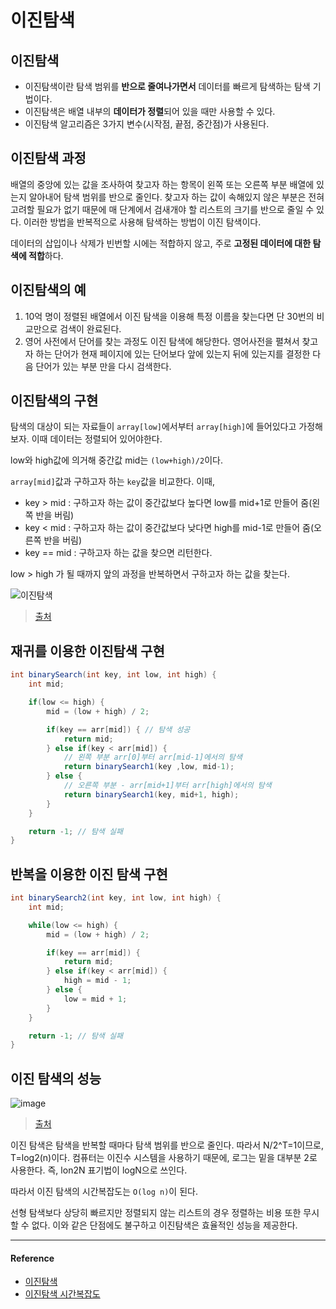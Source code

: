# 이진탐색

## 이진탐색
- 이진탐색이란 탐색 범위를 **반으로 줄여나가면서** 데이터를 빠르게 탐색하는 탐색 기법이다.
- 이진탐색은 배열 내부의 **데이터가 정렬**되어 있을 때만 사용할 수 있다.
- 이진탐색 알고리즘은 3가지 변수(시작점, 끝점, 중간점)가 사용된다.

## 이진탐색 과정
배열의 중앙에 있는 값을 조사하여 찾고자 하는 항목이 왼쪽 또는 오른쪽 부분 배열에 있는지 알아내어 탐색 범위를 반으로 줄인다. 
찾고자 하는 값이 속해있지 않은 부분은 전혀 고려할 필요가 없기 때문에 매 단계에서 검새개야 할 리스트의 크기를 반으로 줄일 수 있다.
이러한 방법을 반복적으로 사용해 탐색하는 방법이 이진 탐색이다.

데이터의 삽입이나 삭제가 빈번할 시에는 적합하지 않고, 주로 **고정된 데이터에 대한 탐색에 적합**하다.

## 이진탐색의 예
1. 10억 명이 정렬된 배열에서 이진 탐색을 이용해 특정 이름을 찾는다면 단 30번의 비교만으로 검색이 완료된다.
2. 영어 사전에서 단어를 찾는 과정도 이진 탐색에 해당한다. 영어사전을 펼쳐서 찾고자 하는 단어가 현재 페이지에 있는 단어보다 앞에 있는지 뒤에 있는지를 결정한 다음
단어가 있는 부분 만을 다시 검색한다.

## 이진탐색의 구현

탐색의 대상이 되는 자료들이 `array[low]`에서부터 `array[high]`에 들어있다고 가정해보자. 이때 데이터는 정렬되어 있어야한다.

low와 high값에 의거해 중간값 mid는 `(low+high)/2`이다.

`array[mid]`값과 구하고자 하는 `key`값을 비교한다. 
이때, 

- key > mid : 구하고자 하는 값이 중간값보다 높다면 low를 mid+1로 만들어 줌(왼쪽 반을 버림)
- key < mid : 구하고자 하는 값이 중간값보다 낮다면 high를 mid-1로 만들어 줌(오른쪽 반을 버림)
- key == mid : 구하고자 하는 값을 찾으면 리턴한다.

low > high 가 될 때까지 앞의 과정을 반복하면서 구하고자 하는 값을 찾는다.

![이진탐색](https://user-images.githubusercontent.com/43868540/155137303-d6032a71-14b4-47ba-bc48-7c3d4aa13605.PNG)

> [출처](https://minhamina.tistory.com/127)

## 재귀를 이용한 이진탐색 구현
``` java
int binarySearch(int key, int low, int high) {
	int mid;

	if(low <= high) {
		mid = (low + high) / 2;

		if(key == arr[mid]) { // 탐색 성공 
			return mid;
		} else if(key < arr[mid]) {
			// 왼쪽 부분 arr[0]부터 arr[mid-1]에서의 탐색 
			return binarySearch1(key ,low, mid-1);  
		} else {
			// 오른쪽 부분 - arr[mid+1]부터 arr[high]에서의 탐색 
			return binarySearch1(key, mid+1, high); 
		}
	}

	return -1; // 탐색 실패 
}
```

## 반복을 이용한 이진 탐색 구현
``` java
int binarySearch2(int key, int low, int high) {
	int mid;

	while(low <= high) {
		mid = (low + high) / 2;

		if(key == arr[mid]) {
			return mid;
		} else if(key < arr[mid]) {
			high = mid - 1;
		} else {
			low = mid + 1;
		}
	}

	return -1; // 탐색 실패 
}
```

## 이진 탐색의 성능
![image](https://user-images.githubusercontent.com/43868540/155138343-5a6da7eb-a4e9-4f1d-83fb-94da2107bd2a.png)

> [출처](https://bbangson.tistory.com/73)
> 
이진 탐색은 탐색을 반복할 때마다 탐색 범위를 반으로 줄인다. 따라서 N/2^T=1이므로, T=log2(n)이다.
컴퓨터는 이진수 시스템을 사용하기 때문에, 로그는 밑을 대부분 2로 사용한다. 즉, lon2N 표기법이 logN으로 쓰인다.

따라서 이진 탐색의 시간복잡도는 `O(log n)`이 된다.

선형 탐색보다 상당히 빠르지만 정렬되지 않는 리스트의 경우 정렬하는 비용 또한 무시할 수 없다. 이와 같은 단점에도 불구하고 이진탐색은 효율적인 성능을 제공한다.


----
#### Reference
- [이진탐색](https://minhamina.tistory.com/127)
- [이진탐색 시간복잡도](https://bbangson.tistory.com/73)
